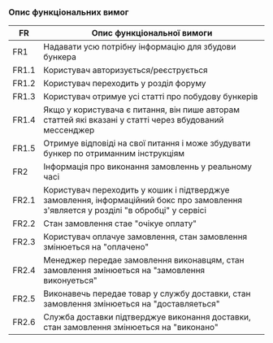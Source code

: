 ### Опис функціональних вимог

|   FR     | Опис функціональної вимоги|
|----------|---------------------------|
| FR1      | Надавати усю потрібну інформацію для збудови бункера|
| FR1.1    | Користувач авторизується/реєструється |
| FR1.2    | Користувач переходить у розділ форуму |
| FR1.3    | Користувач отримуе усі статті про побудову бункерів|
| FR1.4    | Якщо у користувача є питання, він пише авторам статтей які вказані у статті через вбудований мессенджер |
| FR1.5    | Отримуе відповіді на свої питання і може збудувати бункер по отриманним інструкціям |
| FR2      | Інформація про виконання замовленнь у реальному часі |
| FR2.1    | Користувач переходить у кошик і підтверджуе замовлення, інформаційний бокс про замовлення з'является у розділі "в обробці" у сервісі |
| FR2.2    | Стан замовлення стае "очікуе оплату" |
| FR2.3    | Користувач оплачуе замовлення, стан замовлення змінюеться на "оплачено"|
| FR2.4    | Менеджер передае замовлення виконавцям, стан замовлення змінюеться на "замовлення виконуеться"|
| FR2.5    | Виконавечь передае товар у службу доставки, стан замовлення змінюеться на "доставляеться"|
| FR2.6    | Служба доставки підтверджуе виконання доставки, стан замовлення змінюеться на "виконано"|
